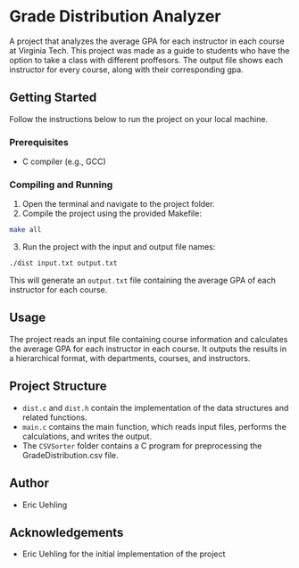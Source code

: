 # Grade Distribution Analyzer

A project that analyzes the average GPA for each instructor in each course at Virginia Tech. This project was made as a guide to students who have the option to take a class with different proffesors. The output file shows each instructor for every course, along with their corresponding gpa.

## Getting Started

Follow the instructions below to run the project on your local machine.

### Prerequisites

- C compiler (e.g., GCC)

### Compiling and Running

1. Open the terminal and navigate to the project folder.
2. Compile the project using the provided Makefile:

```bash
make all
```

3. Run the project with the input and output file names:

```bash
./dist input.txt output.txt
```

This will generate an `output.txt` file containing the average GPA of each instructor for each course.

## Usage

The project reads an input file containing course information and calculates the average GPA for each instructor in each course. It outputs the results in a hierarchical format, with departments, courses, and instructors.

## Project Structure

- `dist.c` and `dist.h` contain the implementation of the data structures and related functions.
- `main.c` contains the main function, which reads input files, performs the calculations, and writes the output.
- The `CSVSorter` folder contains a C program for preprocessing the GradeDistribution.csv file.

## Author

- Eric Uehling

## Acknowledgements

- Eric Uehling for the initial implementation of the project
